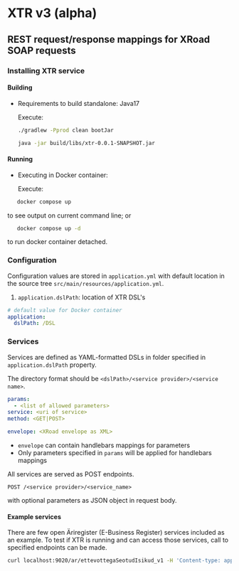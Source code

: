 # XTR v3 (alpha)
## REST request/response mappings for XRoad SOAP requests

### Installing  XTR service

#### Building
- Requirements to build standalone: Java17

  Execute:
  ```bash             
  ./gradlew -Pprod clean bootJar
  ``` 
  ```bash
  java -jar build/libs/xtr-0.0.1-SNAPSHOT.jar
  ```

#### Running
- Executing in Docker container:
    
  Execute:
 ```bash             
    docker compose up 
  ```
to see output on current command line; or
 ```bash             
    docker compose up -d
  ```

to run docker container detached.

### Configuration

Configuration values are stored in `application.yml`
with default location in the source tree `src/main/resources/application.yml`.

1. `application.dslPath`: location of XTR DSL's
  ```yaml
  # default value for Docker container
  application:
    dslPath: /DSL
  ```

### Services

Services are defined as YAML-formatted DSLs in folder specified in `application.dslPath` property.

The directory format should be `<dslPath>/<service provider>/<service name>`.

```yaml
params:
  - <list of allowed parameters>
service: <uri of service>
method: <GET|POST>

envelope: <XRoad envelope as XML>
```
* `envelope` can contain handlebars mappings for parameters
* Only parameters specified in `params` will be applied for handlebars mappings

All services are served as POST endpoints.

    POST /<service provider>/<service_name>

with optional parameters as JSON object in request body.

#### Example services

There are few open Äriregister (E-Business Register) services
included as an example. To test if XTR is running and
can access those services, call to specified
endpoints can be made. 

```bash
curl localhost:9020/ar/ettevottegaSeotudIsikud_v1 -H 'Content-type: application/json' -d '{"reg_code": 70006317 }' 
``` 
    